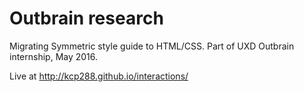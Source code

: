 # Outbrain research

Migrating Symmetric style guide to HTML/CSS. 
Part of UXD Outbrain internship, May 2016.

Live at http://kcp288.github.io/interactions/
